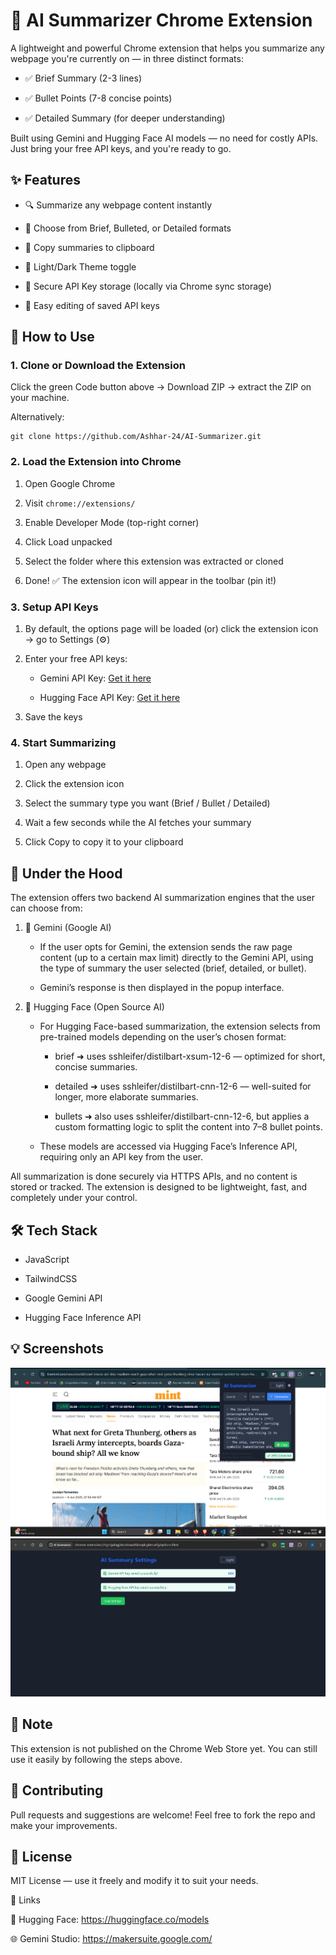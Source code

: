 # 🧠 AI Summarizer Chrome Extension

A lightweight and powerful Chrome extension that helps you summarize any webpage you're currently on — in three distinct formats:

- ✅ Brief Summary (2-3 lines)

- ✅ Bullet Points (7-8 concise points)

- ✅ Detailed Summary (for deeper understanding)

Built using Gemini and Hugging Face AI models — no need for costly APIs. Just bring your free API keys, and you're ready to go.

## ✨ Features

- 🔍 Summarize any webpage content instantly

- 🎯 Choose from Brief, Bulleted, or Detailed formats

- 💾 Copy summaries to clipboard

- 🌙 Light/Dark Theme toggle

- 🔐 Secure API Key storage (locally via Chrome sync storage)

- 🔄 Easy editing of saved API keys


## 🚀 How to Use

### 1. Clone or Download the Extension

Click the green Code button above → Download ZIP → extract the ZIP on your machine.

Alternatively:

    git clone https://github.com/Ashhar-24/AI-Summarizer.git

### 2. Load the Extension into Chrome

1. Open Google Chrome

2. Visit `chrome://extensions/`

3. Enable Developer Mode (top-right corner)

4. Click Load unpacked

5. Select the folder where this extension was extracted or cloned

6. Done! ✅ The extension icon will appear in the toolbar (pin it!)

### 3. Setup API Keys

1. By default, the options page will be loaded (or) click the extension icon → go to Settings (⚙️)

2. Enter your free API keys:

    - Gemini API Key:  [Get it here](https://aistudio.google.com/app/apikey)

    - Hugging Face API Key: [Get it here](https://huggingface.co/settings/token)

3. Save the keys

### 4. Start Summarizing

1. Open any webpage

2. Click the extension icon

3. Select the summary type you want (Brief / Bullet / Detailed)

4. Wait a few seconds while the AI fetches your summary

5. Click Copy to copy it to your clipboard

## 🧠 Under the Hood

The extension offers two backend AI summarization engines that the user can choose from:

1. 🔹 Gemini (Google AI)

    - If the user opts for Gemini, the extension sends the raw page content (up to a certain max limit) directly to the Gemini API, using the type of summary the user selected (brief, detailed, or bullet).

    - Gemini’s response is then displayed in the popup interface.

2. 🔸 Hugging Face (Open Source AI)

    - For Hugging Face-based summarization, the extension selects from pre-trained models depending on the user’s chosen format:

        - brief ➜ uses sshleifer/distilbart-xsum-12-6 — optimized for short, concise summaries.

        - detailed ➜ uses sshleifer/distilbart-cnn-12-6 — well-suited for longer, more elaborate summaries.

        - bullets ➜ also uses sshleifer/distilbart-cnn-12-6, but applies a custom formatting logic to split the content into 7–8 bullet points.

    - These models are accessed via Hugging Face’s Inference API, requiring only an API key from the user.

All summarization is done securely via HTTPS APIs, and no content is stored or tracked. The extension is designed to be lightweight, fast, and completely under your control.

## 🛠 Tech Stack

- JavaScript

- TailwindCSS

- Google Gemini API

- Hugging Face Inference API


## 💡 Screenshots
![alt text](./assets/images/image.png)
![alt text](./assets/images/image-1.png)





## 📢 Note

This extension is not published on the Chrome Web Store yet. You can still use it easily by following the steps above.

## 🤝 Contributing

Pull requests and suggestions are welcome! Feel free to fork the repo and make your improvements.

## 📄 License

MIT License — use it freely and modify it to suit your needs.

🔗 Links

🤖 Hugging Face: https://huggingface.co/models

🌐 Gemini Studio: https://makersuite.google.com/